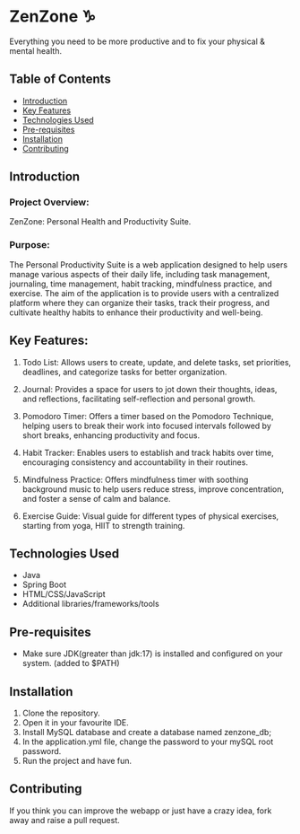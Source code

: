 # ZenZone ♑️

Everything you need to be more productive and to fix your physical & mental health.

## Table of Contents

- [Introduction](#introduction)
- [Key Features](#key-features)
- [Technologies Used](#technologies-used)
- [Pre-requisites](#pre-requisites)
- [Installation](#installation)
- [Contributing](#contributing)

## Introduction

### Project Overview:

ZenZone: Personal Health and Productivity Suite.

### Purpose:

The Personal Productivity Suite is a web application designed to help users manage various aspects of their daily life, including task management, journaling, time management, habit tracking, mindfulness practice, and exercise. The aim of the application is to provide users with a centralized platform where they can organize their tasks, track their progress, and cultivate healthy habits to enhance their productivity and well-being.

## Key Features:

1. Todo List: Allows users to create, update, and delete tasks, set priorities, deadlines, and categorize tasks for better organization.

2. Journal: Provides a space for users to jot down their thoughts, ideas, and reflections, facilitating self-reflection and personal growth.

3. Pomodoro Timer: Offers a timer based on the Pomodoro Technique, helping users to break their work into focused intervals followed by short breaks, enhancing productivity and focus.

4. Habit Tracker: Enables users to establish and track habits over time, encouraging consistency and accountability in their routines.

5. Mindfulness Practice: Offers mindfulness timer with soothing background music to help users reduce stress, improve concentration, and foster a sense of calm and balance.

6. Exercise Guide: Visual guide for different types of physical exercises, starting from yoga, HIIT to strength training.


## Technologies Used

- Java
- Spring Boot
- HTML/CSS/JavaScript
- Additional libraries/frameworks/tools

## Pre-requisites

- Make sure JDK(greater than jdk:17) is installed and configured on your system. (added to $PATH)

## Installation

1. Clone the repository.
2. Open it in your favourite IDE.
3. Install MySQL database and create a database named zenzone_db;
4. In the application.yml file, change the password to your mySQL root password.
5. Run the project and have fun.

## Contributing

If you think you can improve the webapp or just have a crazy idea, fork away and raise a pull request.
